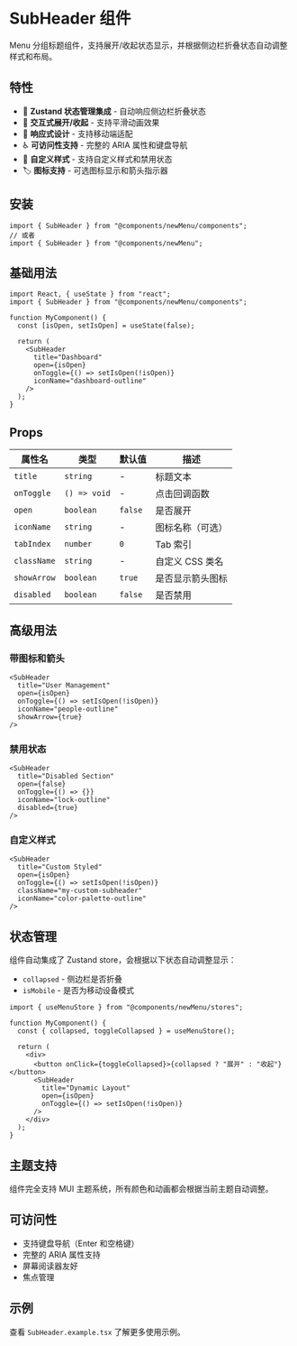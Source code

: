 # SubHeader 组件

Menu 分组标题组件，支持展开/收起状态显示，并根据侧边栏折叠状态自动调整样式和布局。

## 特性

- 🎯 **Zustand 状态管理集成** - 自动响应侧边栏折叠状态
- 🔄 **交互式展开/收起** - 支持平滑动画效果
- 📱 **响应式设计** - 支持移动端适配
- ♿ **可访问性支持** - 完整的 ARIA 属性和键盘导航
- 🎨 **自定义样式** - 支持自定义样式和禁用状态
- 🏷️ **图标支持** - 可选图标显示和箭头指示器

## 安装

```tsx
import { SubHeader } from "@components/newMenu/components";
// 或者
import { SubHeader } from "@components/newMenu";
```

## 基础用法

```tsx
import React, { useState } from "react";
import { SubHeader } from "@components/newMenu/components";

function MyComponent() {
  const [isOpen, setIsOpen] = useState(false);

  return (
    <SubHeader
      title="Dashboard"
      open={isOpen}
      onToggle={() => setIsOpen(!isOpen)}
      iconName="dashboard-outline"
    />
  );
}
```

## Props

| 属性名      | 类型         | 默认值  | 描述             |
| ----------- | ------------ | ------- | ---------------- |
| `title`     | `string`     | -       | 标题文本         |
| `onToggle`  | `() => void` | -       | 点击回调函数     |
| `open`      | `boolean`    | `false` | 是否展开         |
| `iconName`  | `string`     | -       | 图标名称（可选） |
| `tabIndex`  | `number`     | `0`     | Tab 索引         |
| `className` | `string`     | -       | 自定义 CSS 类名  |
| `showArrow` | `boolean`    | `true`  | 是否显示箭头图标 |
| `disabled`  | `boolean`    | `false` | 是否禁用         |

## 高级用法

### 带图标和箭头

```tsx
<SubHeader
  title="User Management"
  open={isOpen}
  onToggle={() => setIsOpen(!isOpen)}
  iconName="people-outline"
  showArrow={true}
/>
```

### 禁用状态

```tsx
<SubHeader
  title="Disabled Section"
  open={false}
  onToggle={() => {}}
  iconName="lock-outline"
  disabled={true}
/>
```

### 自定义样式

```tsx
<SubHeader
  title="Custom Styled"
  open={isOpen}
  onToggle={() => setIsOpen(!isOpen)}
  className="my-custom-subheader"
  iconName="color-palette-outline"
/>
```

## 状态管理

组件自动集成了 Zustand store，会根据以下状态自动调整显示：

- `collapsed` - 侧边栏是否折叠
- `isMobile` - 是否为移动设备模式

```tsx
import { useMenuStore } from "@components/newMenu/stores";

function MyComponent() {
  const { collapsed, toggleCollapsed } = useMenuStore();

  return (
    <div>
      <button onClick={toggleCollapsed}>{collapsed ? "展开" : "收起"}</button>
      <SubHeader
        title="Dynamic Layout"
        open={isOpen}
        onToggle={() => setIsOpen(!isOpen)}
      />
    </div>
  );
}
```

## 主题支持

组件完全支持 MUI 主题系统，所有颜色和动画都会根据当前主题自动调整。

## 可访问性

- 支持键盘导航（Enter 和空格键）
- 完整的 ARIA 属性支持
- 屏幕阅读器友好
- 焦点管理

## 示例

查看 `SubHeader.example.tsx` 了解更多使用示例。
